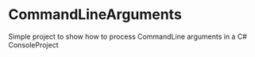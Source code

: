 # CommandLineArguments

Simple project to show how to process CommandLine arguments in a C# ConsoleProject
